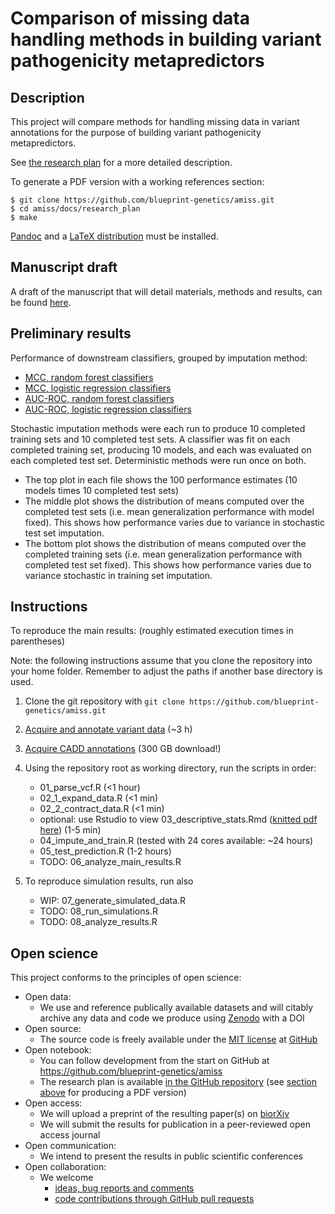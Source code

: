 
# Comparison of missing data handling methods in building variant pathogenicity metapredictors

## Description

This project will compare methods for handling missing data in variant annotations for the purpose of building variant pathogenicity metapredictors.

See [the research plan](docs/research_plan/research_plan.md) for a more detailed description.

To generate a PDF version with a working references section:

```
$ git clone https://github.com/blueprint-genetics/amiss.git
$ cd amiss/docs/research_plan
$ make
```

[Pandoc](https://pandoc.org/) and a [LaTeX distribution](https://www.latex-project.org/) must be installed.

## Manuscript draft

A draft of the manuscript that will detail materials, methods and results, can be found [here](docs/paper/paper.pdf).

## Preliminary results

Performance of downstream classifiers, grouped by imputation method:

- [MCC, random forest classifiers](results/rf_mcc_boxplots.pdf)
- [MCC, logistic regression classifiers](results/lr_mcc_boxplots.pdf)
- [AUC-ROC, random forest classifiers](results/rf_roc_boxplots.pdf)
- [AUC-ROC, logistic regression classifiers](results/lr_roc_boxplots.pdf)

Stochastic imputation methods were each run to produce 10 completed training sets and 10 completed test sets. A classifier was fit on each completed training set, producing 10 models, and each was evaluated on each completed test set. Deterministic methods were run once on both.

- The top plot in each file shows the 100 performance estimates (10 models times 10 completed test sets)
- The middle plot shows the distribution of means computed over the completed test sets (i.e. mean generalization performance with model fixed). This shows how performance varies due to variance in stochastic test set imputation.
- The bottom plot shows the distribution of means computed over the completed training sets (i.e. mean generalization performance with completed test set fixed). This shows how performance varies due to variance stochastic in training set imputation.

## Instructions

To reproduce the main results: (roughly estimated execution times in parentheses)

Note: the following instructions assume that you clone the repository into your home folder. Remember to adjust the paths if another base directory is used.


1. Clone the git repository with `git clone https://github.com/blueprint-genetics/amiss.git`
2. [Acquire and annotate variant data](docs/instructions/annotation.md) (~3 h)
3. [Acquire CADD annotations](docs/instructions/cadd_data_download.md) (300 GB download!)
4. Using the repository root as working directory, run the scripts in order:
    - 01_parse_vcf.R (<1 hour)
    - 02_1_expand_data.R (<1 min)
    - 02_2_contract_data.R (<1 min)
    - optional: use Rstudio to view 03_descriptive_stats.Rmd ([knitted pdf here](R/03_descriptive_stats.pdf)) (1-5 min)
    - 04_impute_and_train.R (tested with 24 cores available: ~24 hours)
    - 05_test_prediction.R (1-2 hours)
    - TODO: 06_analyze_main_results.R

5. To reproduce simulation results, run also
    - WIP: 07_generate_simulated_data.R
    - TODO: 08_run_simulations.R
    - TODO: 08_analyze_results.R

## Open science

This project conforms to the principles of open science:

- Open data:
  - We use and reference publically available datasets and will citably archive any data and code we produce using [Zenodo](https://zenodo.org/) with a DOI
- Open source:
  - The source code is freely available under the [MIT license](https://github.com/blueprint-genetics/amiss/blob/master/LICENSE) at [GitHub](https://github.com/blueprint-genetics/amiss)
- Open notebook:
  - You can follow development from the start on GitHub at https://github.com/blueprint-genetics/amiss
  - The research plan is available [in the GitHub repository](https://github.com/blueprint-genetics/amiss/blob/master/docs/research_plan/research_plan.md) (see [section above](#description) for producing a PDF version)
- Open access:
  - We will upload a preprint of the resulting paper(s) on [biorXiv](https://www.biorxiv.org/)
  - We will submit the results for publication in a peer-reviewed open access journal
- Open communication:
  - We intend to present the results in public scientific conferences
- Open collaboration:
  - We welcome
    - [ideas, bug reports and comments](https://github.com/blueprint-genetics/amiss/issues)
    - [code contributions through GitHub pull requests](https://github.com/blueprint-genetics/amiss/pulls)
